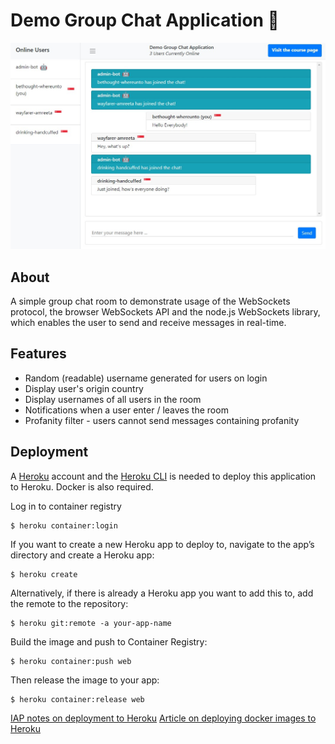 # Demo Group Chat Application 💬

![Demo Screenshot](assets/screenshot.jpg)

## About

A simple group chat room to demonstrate usage of the WebSockets protocol, the browser WebSockets API and the node.js WebSockets library, which enables the user to send and receive messages in real-time.

## Features

-   Random (readable) username generated for users on login
-   Display user's origin country
-   Display usernames of all users in the room
-   Notifications when a user enter / leaves the room
-   Profanity filter - users cannot send messages containing profanity

## Deployment

A [Heroku](https://www.heroku.com) account and the [Heroku CLI](https://devcenter.heroku.com/articles/heroku-cli) is needed to deploy this application to Heroku. Docker is also required.

Log in to container registry
```console
$ heroku container:login
```

If you want to create a new Heroku app to deploy to, navigate to the app’s directory and create a Heroku app:
```console
$ heroku create
```

Alternatively, if there is already a Heroku app you want to add this to, add the remote to the repository:
```console
$ heroku git:remote -a your-app-name
```

Build the image and push to Container Registry:
```console
$ heroku container:push web
```

Then release the image to your app:
```console
$ heroku container:release web
```


[IAP notes on deployment to Heroku](https://realtime-apps-iap.github.io/docs/introduction/deployment-to-heroku)
[Article on deploying docker images to Heroku](https://devcenter.heroku.com/articles/container-registry-and-runtime)

